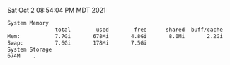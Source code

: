 Sat Oct  2 08:54:04 PM MDT 2021
```bash
System Memory
               total        used        free      shared  buff/cache   available
Mem:           7.7Gi       678Mi       4.8Gi       8.0Mi       2.2Gi       6.7Gi
Swap:          7.6Gi       178Mi       7.5Gi
System Storage
674M	.
```
